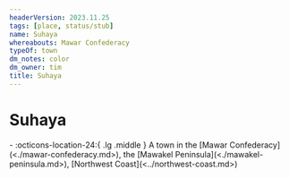 ```yaml
---
headerVersion: 2023.11.25
tags: [place, status/stub]
name: Suhaya
whereabouts: Mawar Confederacy
typeOf: town
dm_notes: color
dm_owner: tim
title: Suhaya
---
```

# Suhaya
<div class="grid cards ext-narrow-margin ext-one-column" markdown>
-    :octicons-location-24:{ .lg .middle } A town in the [Mawar Confederacy](<./mawar-confederacy.md>), the [Mawakel Peninsula](<./mawakel-peninsula.md>), [Northwest Coast](<../northwest-coast.md>)  
</div>


